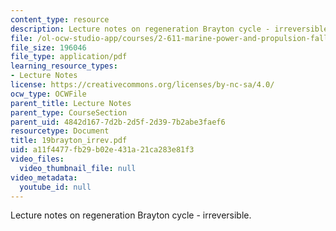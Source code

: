 ```yaml
---
content_type: resource
description: Lecture notes on regeneration Brayton cycle - irreversible.
file: /ol-ocw-studio-app/courses/2-611-marine-power-and-propulsion-fall-2006/a11f4477fb29b02e431a21ca283e81f3_19brayton_irrev.pdf
file_size: 196046
file_type: application/pdf
learning_resource_types:
- Lecture Notes
license: https://creativecommons.org/licenses/by-nc-sa/4.0/
ocw_type: OCWFile
parent_title: Lecture Notes
parent_type: CourseSection
parent_uid: 4842d167-7d2b-2d5f-2d39-7b2abe3faef6
resourcetype: Document
title: 19brayton_irrev.pdf
uid: a11f4477-fb29-b02e-431a-21ca283e81f3
video_files:
  video_thumbnail_file: null
video_metadata:
  youtube_id: null
---
```

Lecture notes on regeneration Brayton cycle - irreversible.